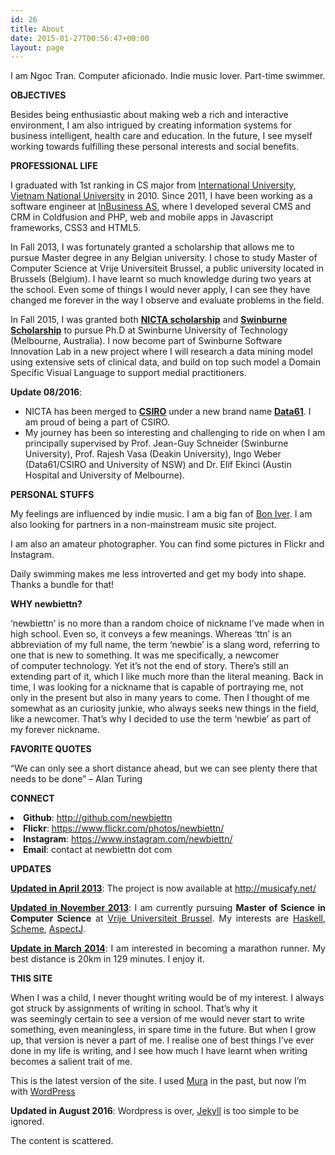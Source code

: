 ```yaml
---
id: 26
title: About
date: 2015-01-27T00:56:47+00:00
layout: page
---
```

I am Ngoc Tran. Computer aficionado. Indie music lover. Part-time swimmer.

**OBJECTIVES**

Besides being enthusiastic about making web a rich and interactive environment, I am also intrigued by creating information systems for business intelligent, health care and education. In the future, I see myself working towards fulfilling these personal interests and social benefits.

**PROFESSIONAL LIFE**

I graduated with 1st ranking in CS major from <a title="International University" href="http://hcmiu.edu.vn/vn/" target="_blank">International University, Vietnam National University</a> in 2010. Since 2011, I have been working as a software engineer at <a title="InBusiness AS" href="http://inbusiness.no/" target="_blank">InBusiness AS</a>, where I developed several CMS and CRM in Coldfusion and PHP, web and mobile apps in Javascript frameworks, CSS3 and HTML5.

In Fall 2013, I was fortunately granted a scholarship that allows me to pursue Master degree in any Belgian university. I chose to study Master of Computer Science at Vrije Universiteit Brussel, a public university located in Brussels (Belgium). I have learnt so much knowledge during two years at the school. Even some of things I would never apply, I can see they have changed me forever in the way I observe and evaluate problems in the field.

In Fall 2015, I was granted both <span style="text-decoration: underline;">**[NICTA scholarship](http://www.nicta.com)**</span> and <span style="text-decoration: underline;">**Swinburne Scholarship**</span> to pursue Ph.D at Swinburne University of Technology (Melbourne, Australia). I now become part of Swinburne Software Innovation Lab in a new project where I will research a data mining model using extensive sets of clinical data, and build on top such model a Domain Specific Visual Language to support medial practitioners.


**Update 08/2016**:

- NICTA has been merged to <span style="text-decoration: underline;">**[CSIRO](http://www.csiro.au/)**</span> under a new brand name <span style="text-decoration: underline;">**[Data61](http://www.data61.csiro.au/)**</span>. I am proud of being a part of CSIRO.
- My journey has been so interesting and challenging to ride on when I am principally supervised by Prof. Jean-Guy Schneider (Swinburne University), Prof. Rajesh Vasa (Deakin University), Ingo Weber (Data61/CSIRO and University of NSW) and Dr. Elif Ekinci (Austin Hospital and University of Melbourne).

**PERSONAL STUFFS**

My feelings are influenced by indie music. I am a big fan of <a title="Bon Iver" href="http://en.wikipedia.org/wiki/Bon_Iver">Bon Iver</a>. I am also looking for partners in a non-mainstream music site project.

I am also an amateur photographer. You can find some pictures in Flickr and Instagram.

Daily swimming makes me less introverted and get my body into shape. Thanks a bundle for that!

**WHY newbiettn?**

&#8216;newbiettn&#8217; is no more than a random choice of nickname I&#8217;ve made when in high school. Even so, it conveys a few meanings. Whereas &#8216;ttn&#8217; is an abbreviation of my full name, the term &#8216;newbie&#8217; is a slang word, referring to one that is new to something. It was me specifically, a newcomer of computer technology. Yet it&#8217;s not the end of story. There&#8217;s still an extending part of it, which I like much more than the literal meaning. Back in time, I was looking for a nickname that is capable of portraying me, not only in the present but also in many years to come. Then I thought of me somewhat as an curiosity junkie, who always seeks new things in the field, like a newcomer. That&#8217;s why I decided to use the term &#8216;newbie&#8217; as part of my forever nickname.


**FAVORITE QUOTES**

&#8220;We can only see a short distance ahead, but we can see plenty there that needs to be done&#8221; &#8211; Alan Turing


**CONNECT**

<li style="text-align: justify;">
  <strong>Github</strong>: <a href="http://github.com/newbiettn" target="_blank">http://github.com/newbiettn</a>
</li>
<li style="text-align: justify;">
  <strong>Flickr</strong>: <a href="https://www.flickr.com/photos/newbiettn/" target="_blank">https://www.flickr.com/photos/newbiettn/</a>
</li>
<li style="text-align: justify;">
  <strong>Instagram</strong>: <a href="https://www.instagram.com/newbiettn/" target="_blank">https://www.instagram.com/newbiettn/</a>
</li>
<li style="text-align: justify;">
  <strong>Email</strong>: contact at newbiettn dot com
</li>


**UPDATES**

<span style="text-decoration: underline;"><strong>Updated in April 2013</strong></span>: The project is now available at <a title="Musicafy" href="http://musicafy.net/" target="_blank">http://musicafy.net/</a>

<p style="text-align: justify;">
  <span style="text-decoration: underline;"><strong>Updated in November 2013</strong></span>: I am currently pursuing <strong>Master of Science in Computer Science</strong> at <a title="Vrije Universiteit Brussel " href="http://www.vub.ac.be/en/" target="_blank">Vrije Universiteit Brussel</a>. My interests are <a title="Haskell" href="http://www.haskell.org/haskellwiki/Haskell">Haskell</a>, <a title="Scheme" href="http://www.schemers.org/" target="_blank">Scheme</a>, <a title="AspectJ" href="http://eclipse.org/aspectj/" target="_blank">AspectJ</a>.
</p>

<p style="text-align: justify;">
  <span style="text-decoration: underline;"><strong>Update in March 2014</strong></span>: I am interested in becoming a marathon runner. My best distance is 20km in 129 minutes. I enjoy it.
</p>

<p style="text-align: justify;">
  <strong>THIS SITE</strong>
</p>

When I was a child, I never thought writing would be of my interest. I always got struck by assignments of writing in school. That&#8217;s why it was seemingly certain to see a version of me would never start to write something, even meaningless, in spare time in the future. But when I grow up, that version is never a part of me. I realise one of best things I&#8217;ve ever done in my life is writing, and I see how much I have learnt when writing becomes a salient trait of me.

This is the latest version of the site. I used <a title="Mura" href="http://www.getmura.com/" target="_blank">Mura</a> in the past, but now I&#8217;m with <a title="Get WordPress" href="http://wordpress.org/download/" target="_blank">WordPress</a>

**Updated in August 2016**: Wordpress is over, [Jekyll](https://jekyllrb.com) is too simple to be ignored.

<p style="text-align: justify;">
  The content is scattered.
</p>
